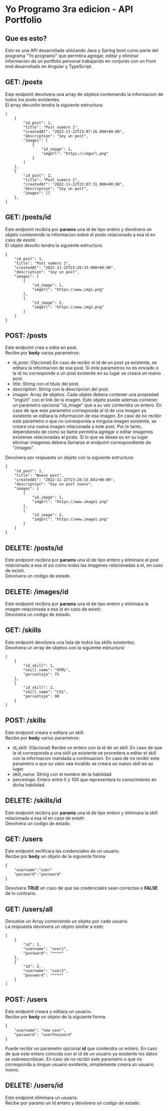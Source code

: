 # Yo Programo 3ra edicion - API Portfolio

## Que es esto?

Esto es una API desarrollada utilizando Java y Spring boot como parte del programa "Yo programo" que permitira agregar, editar y eliminar informacion de un portfolio personal trabajando en conjunto con un front end desarrollado en Angular y TypeScript.

## GET: /posts

Este endpoint devolvera una array de objetos conteniendo la informacion de todos los posts existentes.<br>
El array devuelto tendra la siguiente estructura:

    [
        {
            "id_post": 1,
            "title": "Post numero 1",
            "createdAt": "2022-11-22T23:07:26.000+00:00",
            "description": "Soy un post",
            "images": [
                {
                    "id_image": 1,
                    "imgUrl": "https://imgurl.png"
                }
            ]
        },
        {
            "id_post": 2,
            "title": "Post numero 2",
            "createdAt": "2022-11-22T23:07:31.000+00:00",
            "description": "Soy un post",
            "images": []
        },
    ]

## GET: /posts/id

Este endpoint recibira por **params** una id de tipo entero y devolvera un objeto conteniendo la informacion sobre el posts relacionado a esa id en caso de existir.<br>
El objeto devulto tendra la siguiente estructura:

    {
        "id_post": 1,
        "title": "Post numero 1",
        "createdAt": "2022-11-22T23:20:33.000+00:00",
        "description": "Soy un post",
        "images": [
            {
                "id_image": 1,
                "imgUrl": "https://www.img1.png"
            },
            {
                "id_image": 2,
                "imgUrl": "https://www.img2.png"
            }
        ]
    }

## POST: /posts

Este endpoint crea o edita en post.<br>
Recibe por **body** varios parametros:

 - id_post: (Opcional) En caso de recibir el id de un post ya existente, se editara la informacion de ese post. Si este parametros no es enviado o la id no corresponde a un post existente en su lugar se creara un nuevo post.
 - title: String con el titulo del post.
 - description: String con la descripcion del post.
 - images: Array de objetos. Cada objeto debera contener una propiedad "imgUrl" con el link de la imagen. Este objeto puede ademas contener un parametro opcional "id_image" que a su vez contendra un entero. En caso de que este parametro corresponda al id de una imagen ya existente se editara la informacion de esa imagen. En caso de no recibir este parametro o que no corresponda a ninguna imagen existente, se creara una nueva imagen relacionada a este post.
 Por lo tanto, dependiendo de como se llame permitira agregar o editar imagenes existenes relacionadas al posts. Si lo que se desea es en su lugar eliminar imagenes debera llamarse al endpoint correspondiente de "/images".

Devolvera por respuesta un objeto con la siguiente estructura:

    {
        "id_post": 1,
        "title": "Nuevo post",
        "createdAt": "2022-11-22T23:20:33.841+00:00",
        "description": "Soy un post nuevo",
        "images": [
            {
                "id_image": 1,
                "imgUrl": "https://www.image1.png"
            },
            {
                "id_image": 2,
                "imgUrl": "https://www.image1.png"
            }
        ]
    }

## DELETE: /posts/id

Este endpoint recibira por **params** una id de tipo entero y eliminara el post relacionado a esa id asi como todas las imagenes relacionadas a el, en caso de existir.<br>
Devolvera un codigo de estado.

## DELETE: /images/id

Este endpoint recibira por **params** una id de tipo entero y eliminara la imagen relacionada a esa id en caso de existir.<br>
Devolvera un codigo de estado.

## GET: /skills

Este endpoint devolvera una lista de todos los skills existentes.<br>
Devolvera un array de objetos con la siguiente estructura:

    [
        {
            "id_skill": 1,
            "skill_name": "HTML",
            "percentaje": 75
        },
        {
            "id_skill": 2,
            "skill_name": "CSS",
            "percentaje": 90
        }
    ]

## POST: /skills

Este endpoint creara o editara un skill.<br>
Recibe por **body** varios parametros:

- id_skill: (Opcional) Recibe un entero con la id de un skill. En caso de que la id corresponda a una skill ya existente se procedera a editar el skill con la informacion mandada a continuacion. En caso de no recibir este parametro o que su valor sea invalido se creara un nuevo skill en su lugar.
- skill_name: String con el nombre de la habilidad.
- percentaje: Entero entre 0 y 100 que representara tu conocimiento en dicha habilidad.

## DELETE: /skills/id

Este endpoint recibira por **params** una id de tipo entero y eliminara la skill relacionada a esa id en caso de existir.<br>
Devolvera un codigo de estado.

## GET: /users

Este endpoint verificara las credenciales de un usuario.<br>
Recibe por **body** un objeto de la siguiente forma:

    {
        "username":"user"
        "password":"password"
    }
Devulvera **TRUE** en caso de que las credenciales sean correctas o **FALSE** de lo contrario.

## GET: /users/all

Devuelve un Array conteniendo un objeto por cada usuario.<br>
La respuesta devolvera un objeto similar a este:

    [
        {
            "id": 1,
            "username": "user1",
            "password": "****"
        },
        {
            "id": 2,
            "username": "user2",
            "password": "****"
        }
    ]

## POST: /users

Este endpoint creara o editara un usuario.<br>
Recibe por **body** un objeto de la siguiente forma:

    {
        "username": "new user",
        "password": "userPassword"
    }

Puede recibir un parametro opcional **id** que contendra un entero. En caso de que este entero coincida con el id de un usuario ya existente los datos se sobreescribiran. En caso de no recibir este parametro o que no corresponda a ningun usuario existente, simplemente creara un usuario nuevo.

## DELETE: /users/id

Este endpoint eliminara un usuario.<br>
Recibe por params un id entero y devolvera un codigo de estado.

